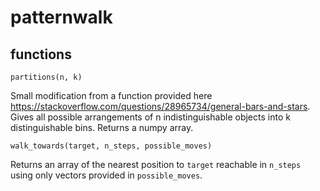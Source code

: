 # patternwalk
## functions

`partitions(n, k)`

Small modification from a function provided here https://stackoverflow.com/questions/28965734/general-bars-and-stars. Gives all possible arrangements of n indistinguishable objects into k distinguishable bins. Returns a numpy array.

`walk_towards(target, n_steps, possible_moves)`

Returns an array of the nearest position to `target` reachable in `n_steps` using only vectors provided in `possible_moves`.

